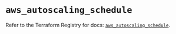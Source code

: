 # `aws_autoscaling_schedule`

Refer to the Terraform Registry for docs: [`aws_autoscaling_schedule`](https://registry.terraform.io/providers/hashicorp/aws/5.88.0/docs/resources/autoscaling_schedule).
